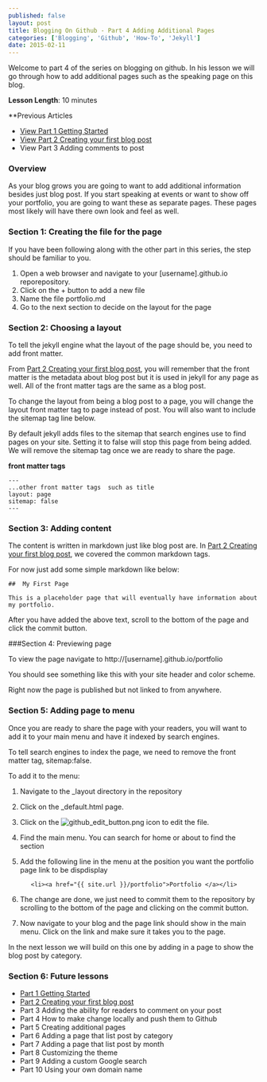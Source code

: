 ```yaml
---
published: false
layout: post 
title: Blogging On Github - Part 4 Adding Additional Pages 
categories: ['Blogging', 'Github', 'How-To', 'Jekyll']
date: 2015-02-11  
---
```


Welcome to part 4 of the series on blogging on  github.  In his lesson we will go through how to add additional pages such as the speaking page on this blog.
 
 **Lesson Length**: 10 minutes 
 
 **Previous Articles

* [View Part 1 Getting Started](http://digitaldrummerj.me/blogging-on-github-part-1/)
* [View Part 2 Creating your first blog post](http://digitaldrummerj.me/blogging-on-github-part-2-your-first-post/)
* View Part 3 Adding comments to post 

### Overview 

As your blog grows you are going to want to add additional information besides  just blog post.  If you start speaking at events or want to show off your portfolio, you are going to want these as separate pages.  These pages  most  likely will have there own look and feel as well.

### Section 1: Creating the file for the page 

If you have been following along with the other part in this series,  the step should be familiar to you.  

1. Open a web browser and navigate to your [username].github.io reporepository.
2. Click on the + button to add a new file
3.  Name the file portfolio.md
4.  Go to the next section to decide on the layout for the page 

### Section 2: Choosing a layout 

To tell the jekyll engine what the layout of the page should be, you need to add front matter. 

From  [ Part 2 Creating your first blog post](http://digitaldrummerj.me/blogging-on-github-part-2-your-first-post/), you will remember that the front matter is the metadata about blog post but it is used in jekyll  for any page as well.  All of the front matter tags are the same as a blog post.

To change the layout from being a blog post to a page, you will change the layout front matter tag to page instead of post.  You will also want to include the sitemap tag line below.  

By default jekyll  adds files to the sitemap that search engines use to find pages on your site.  Setting  it to false will stop this page from being added.  We will remove the sitemap tag once we  are ready to share the page. 

**front  matter tags**

	---
	...other front matter tags  such as title
	layout: page
	sitemap: false 
	---
	
### Section 3: Adding content 

The content is written in markdown just like blog post are.   In  [ Part 2 Creating your first blog post](http://digitaldrummerj.me/blogging-on-github-part-2-your-first-post/), we covered the common markdown tags.

For now just add some simple markdown like below:

	## 	My First Page 
	
	This is a placeholder page that will eventually have information about my portfolio.  

After you have added the above text, scroll to the bottom of the page and click the commit button.

###Section 4: Previewing page 

To  view the page navigate to http://[username].github.io/portfolio

You should see something like this with your site header and color scheme.

Right now the page is published but not linked to from anywhere.

### Section 5: Adding page to menu 

Once  you are ready to share the page with your readers, you will want to add it to your main menu and have it indexed by search engines.

To tell search engines to index the page, we need to remove the front matter tag, sitemap:false.

To add it to the menu:

1. Navigate to the _layout directory in the repository 
2. Click on the _default.html page.  
3. Click on the ![github_edit_button.png](github_edit_button.png) icon to edit the file.
4. Find the main menu.  You can search for home or about to find the section 
5. Add the following line in the menu at the position you want the portfolio page link to be dispdisplay
	
          <li><a href="{{ site.url }}/portfolio">Portfolio </a></li>
          
6. The change are done, we just need to commit them to the repository by scrolling to the bottom of the page and clicking on the commit button.  
7. Now navigate to your blog and the page link should show in the main menu.  Click  on the link and make sure it takes you to the page. 

In the next lesson we will build on this one by adding in a page to show the blog post by category.   

### Section 6:  Future lessons

*  [Part 1 Getting Started](http://digitaldrummerj.me/blogging-on-github-part-1/)
* [Part 2 Creating your first blog post](http://digitaldrummerj.me/blogging-on-github-part-2-your-first-post/)
* Part 3 Adding the ability for readers to comment on your post
* Part 4 How to make change locally and push them to Github
* Part 5 Creating additional pages
* Part 6 Adding a page that list post by category
* Part 7 Adding a page that list post by month
* Part 8 Customizing the theme
* Part 9 Adding a custom Google search
* Part 10 Using your own domain name